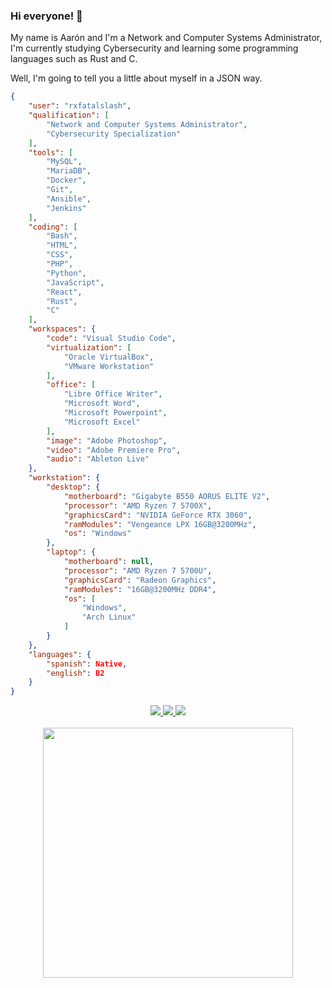 ### Hi everyone! 👋

My name is Aarón and I'm a Network and Computer Systems Administrator, I'm currently studying Cybersecurity and learning some programming languages such as Rust and C.

Well, I'm going to tell you a little about myself in a JSON way.

```json
{
    "user": "rxfatalslash",
    "qualification": [
        "Network and Computer Systems Administrator",
        "Cybersecurity Specialization"
    ],
    "tools": [
        "MySQL",
        "MariaDB",
        "Docker",
        "Git",
        "Ansible",
        "Jenkins"
    ],
    "coding": [
        "Bash",
        "HTML",
        "CSS",
        "PHP",
        "Python",
        "JavaScript",
        "React",
        "Rust",
        "C"
    ],
    "workspaces": {
        "code": "Visual Studio Code",
        "virtualization": [
            "Oracle VirtualBox",
            "VMware Workstation"
        ],
        "office": [
            "Libre Office Writer",
            "Microsoft Word",
            "Microsoft Powerpoint",
            "Microsoft Excel"
        ],
        "image": "Adobe Photoshop",
        "video": "Adobe Premiere Pro",
        "audio": "Ableton Live"
    },
    "workstation": {
        "desktop": {
            "motherboard": "Gigabyte B550 AORUS ELITE V2",
            "processor": "AMD Ryzen 7 5700X",
            "graphicsCard": "NVIDIA GeForce RTX 3060",
            "ramModules": "Vengeance LPX 16GB@3200MHz",
            "os": "Windows"
        },
        "laptop": {
            "motherboard": null,
            "processor": "AMD Ryzen 7 5700U",
            "graphicsCard": "Radeon Graphics",
            "ramModules": "16GB@3200MHz DDR4",
            "os": [
                "Windows",
                "Arch Linux"
            ]
        }
    },
    "languages": {
        "spanish": Native,
        "english": B2
    }
}
```
<div id="embles" align="center">
    <a href="https://www.linkedin.com/in/aarón-sánchez-menéndez-36537810a/">
        <img src="https://img.shields.io/badge/LinkedIn-0077B5?style=for-the-badge&logo=linkedin&logoColor=white" />
    </a>
    <a href="mailto:aaronsanchezmenendez@gmail.com">
        <img src="https://img.shields.io/badge/Gmail-D14836?style=for-the-badge&logo=gmail&logoColor=white" />
    </a>
    <a href="https://www.aaronsanchez.es">
        <img src="https://img.shields.io/badge/website-000000?style=for-the-badge&logo=About.me&logoColor=white" />
    </a>
</div>
<!-- <br>
<div id="stats" align="center">
    <img height="200em" src="https://github-readme-stats.vercel.app/api/top-langs/?username=rxfatalslash&langs_count=4&layout=compact&title_color=de0000&card_width=230&text_color=ededed&icon_color=910000&bg_color=141414&hide_border=true&locale=es&border_radius=0.9rem" />
</div> -->
<br>
<div id="stats" align="center">
    <img width="400" src="https://github-readme-stats.vercel.app/api/top-langs/?username=rxfatalslash&langs_count=4&layout=compact&theme=tokyonight"/>
</div>
